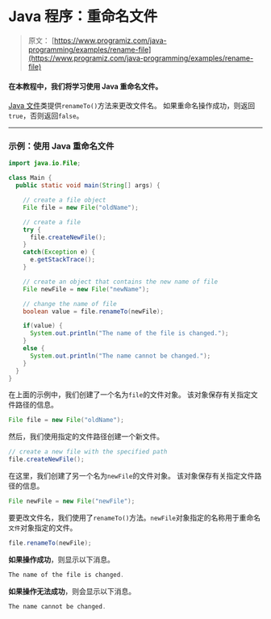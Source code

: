 # Java 程序：重命名文件

> 原文： [https://www.programiz.com/java-programming/examples/rename-file](https://www.programiz.com/java-programming/examples/rename-file)

#### 在本教程中，我们将学习使用 Java 重命名文件。

[Java 文件](/java-programming/file "Java File Class")类提供`renameTo()`方法来更改文件名。 如果重命名操作成功，则返回`true`，否则返回`false`。

* * *

### 示例：使用 Java 重命名文件

```java
import java.io.File;

class Main {
  public static void main(String[] args) {

    // create a file object
    File file = new File("oldName");

    // create a file
    try {
      file.createNewFile();
    }
    catch(Exception e) {
      e.getStackTrace();
    }

    // create an object that contains the new name of file
    File newFile = new File("newName");

    // change the name of file
    boolean value = file.renameTo(newFile);

    if(value) {
      System.out.println("The name of the file is changed.");
    }
    else {
      System.out.println("The name cannot be changed.");
    }
  }
} 
```

在上面的示例中，我们创建了一个名为`file`的文件对象。 该对象保存有关指定文件路径的信息。

```java
File file = new File("oldName"); 
```

然后，我们使用指定的文件路径创建一个新文件。

```java
// create a new file with the specified path
file.createNewFile(); 
```

在这里，我们创建了另一个名为`newFile`的文件对象。 该对象保存有关指定文件路径的信息。

```java
File newFile = new File("newFile"); 
```

要更改文件名，我们使用了`renameTo()`方法。`newFile`对象指定的名称用于重命名`文件`对象指定的文件。

```java
file.renameTo(newFile); 
```

**如果操作成功**，则显示以下消息。

```java
The name of the file is changed. 
```

**如果操作无法成功**，则会显示以下消息。

```java
The name cannot be changed. 
```